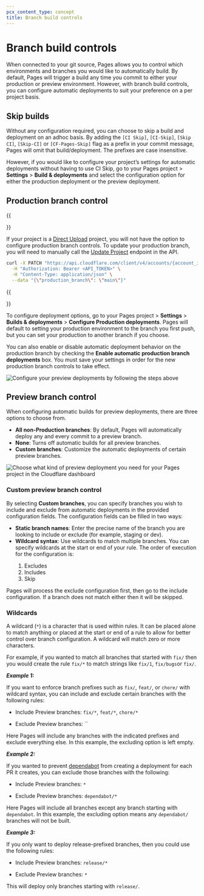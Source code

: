 ```yaml
---
pcx_content_type: concept
title: Branch build controls
---
```


# Branch build controls

When connected to your git source, Pages allows you to control which environments and branches you would like to automatically build. By default, Pages will trigger a build any time you commit to either your production or preview environment. However, with branch build controls, you can configure automatic deployments to suit your preference on a per project basis.

## Skip builds

Without any configuration required, you can choose to skip a build and deployment on an adhoc basis. By adding the `[CI Skip]`, `[CI-Skip]`, `[Skip CI]`, `[Skip-CI]` or `[CF-Pages-Skip]` flag as a prefix in your commit message, Pages will omit that build/deployment. The prefixes are case insensitive.

However, if you would like to configure your project’s settings for automatic deployments without having to use CI Skip, go to your Pages project > **Settings** > **Build & deployments** and select the configuration option for either the production deployment or the preview deployment.

## Production branch control

{{<Aside type="warning" header="Direct Upload">}}

If your project is a [Direct Upload](/pages/get-started/direct-upload/) project, you will not have the option to configure production branch controls. To update your production branch, you will need to manually call the [Update Project](/api/operations/pages-project-update-project) endpoint in the API.

```bash
curl -X PATCH "https://api.cloudflare.com/client/v4/accounts/{account_id}/pages/projects/{project_name}" \
  -H "Authorization: Bearer <API_TOKEN>" \
  -H "Content-Type: application/json" \
  --data "{\"production_branch\": \"main\"}"
```

{{</Aside>}}

To configure deployment options, go to your Pages project > **Settings** > **Builds & deployments** > **Configure Production deployments**. Pages will default to setting your production environment to the branch you first push, but you can set your production to another branch if you choose.

You can also enable or disable automatic deployment behavior on the production branch by checking the **Enable automatic production branch deployments** box. You must save your settings in order for the new production branch controls to take effect.

![Configure your preview deployments by following the steps above](/images/pages/platform/configure-preview-deployment.png)

## Preview branch control

When configuring automatic builds for preview deployments, there are three options to choose from.

* **All non-Production branches**: By default, Pages will automatically deploy any and every commit to a preview branch.
* **None**: Turns off automatic builds for all preview branches.
* **Custom branches**: Customize the automatic deployments of certain preview branches.

![Choose what kind of preview deployment you need for your Pages project in the Cloudflare dashboard](/images/pages/platform/include-preview-brances.png)

### Custom preview branch control

By selecting **Custom branches**, you can specify branches you wish to include and exclude from automatic deployments in the provided configuration fields. The configuration fields can be filled in two ways:

* **Static branch names**: Enter the precise name of the branch you are looking to include or exclude (for example, staging or dev).
* **Wildcard syntax**: Use wildcards to match multiple branches. You can specify wildcards at the start or end of your rule. The order of execution for the configuration is:

<ol>
  <ol>
    <li>Excludes</li>
    <li>Includes</li>
    <li>Skip</li>
  </ol>
</ol>

Pages will process the exclude configuration first, then go to the include configuration. If a branch does not match either then it will be skipped.

### Wildcards

A wildcard (`*`) is a character that is used within rules. It can be placed alone to match anything or placed at the start or end of a rule to allow for better control over branch configuration. A wildcard will match zero or more characters.

For example, if you wanted to match all branches that started with `fix/` then you would create the rule `fix/*` to match strings like `fix/1`, `fix/bugs`or `fix/`.

**_Example 1:_**

If you want to enforce branch prefixes such as `fix/`, `feat/`, or `chore/` with wildcard syntax, you can include and exclude certain branches with the following rules:

* Include Preview branches:
`fix/*`, `feat/*`, `chore/*`

* Exclude Preview branches:
``

Here Pages will include any branches with the indicated prefixes and exclude everything else. In this example, the excluding option is left empty.

**_Example 2:_**

If you wanted to prevent [dependabot](https://github.com/dependabot) from creating a deployment for each PR it creates, you can exclude those branches with the following:

* Include Preview branches:
`*`

* Exclude Preview branches:
`dependabot/*`

Here Pages will include all branches except any branch starting with `dependabot`. In this example, the excluding option means any `dependabot/`  branches will not be built.

**_Example 3:_**

If you only want to deploy release-prefixed branches, then you could use the following rules:

* Include Preview branches:
`release/*`

* Exclude Preview branches:
`*`

This will deploy only branches starting with `release/`.
